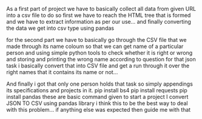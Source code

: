As a first part of project we have to basically collect all data from given URL into a csv file to do so 
first we have to reach the HTML tree that is formed and we have to extract information as per our use...
and finally converting the data we get into csv type using pandas

for the second part we have to basically go through the CSV file that we made through its name coloum so that we can get name of a particular person and using simple python tools to check whether it is right or wrong and storing and printing the wrong name according to question
for that json task i basically convert that into CSV file and get a run through it over the right names that it contains its name or not...

And finally i got that only one person holds that task so simply appendings its specifications and projects in it.
pip install bs4
pip install requests
pip install pandas
these are basic command given to start a project
I convert JSON TO CSV using pandas library i think this to be the best way to deal with this problem...
if anything else was expected then guide me with that
